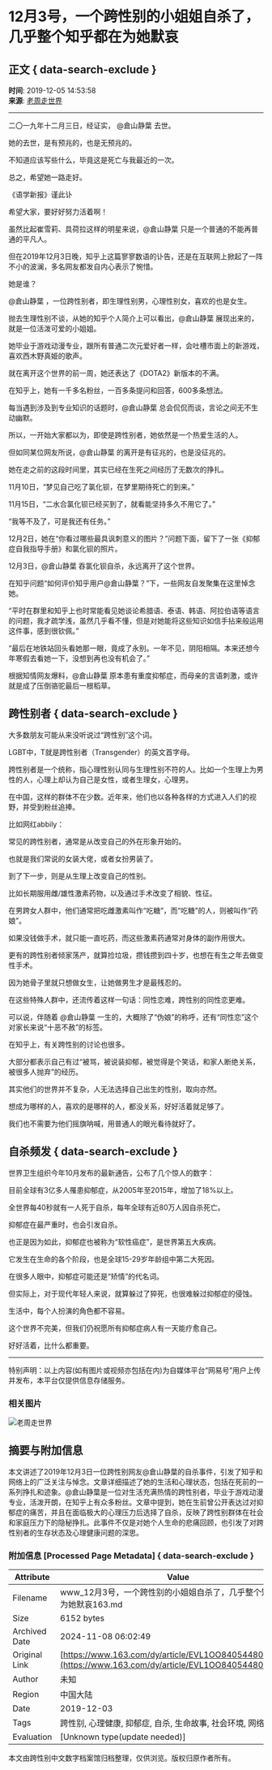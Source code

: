 # 12月3号，一个跨性别的小姐姐自杀了，几乎整个知乎都在为她默哀

## 正文 { data-search-exclude }


**时间**: 2019-12-05 14:53:58  
**来源**: [老周走世界](https://www.163.com/dy/media/T1554110396949.html)  

---

二〇一九年十二月三日，经证实， @倉山静葉 去世。

她的去世，是有预兆的，也是无预兆的。

不知道应该写些什么，毕竟这是死亡与我最近的一次。

总之，希望她一路走好。

《语学新报》谨此讣

希望大家，要好好努力活着啊！

虽然比起崔雪莉、具荷拉这样的明星来说，@倉山静葉 只是一个普通的不能再普通的平凡人。

但在2019年12月3日晚，知乎上这篇寥寥数语的讣告，还是在互联网上掀起了一阵不小的波澜，多名网友都发自内心表示了惋惜。

她是谁？

@倉山静葉 ，一位跨性别者，即生理性别男，心理性别女，喜欢的也是女生。

抛去生理性别不谈，从她的知乎个人简介上可以看出，@倉山静葉 展现出来的，就是一位活泼可爱的小姐姐。

她毕业于游戏动漫专业，跟所有普通二次元爱好者一样，会吐槽市面上的新游戏，喜欢西木野真姫的歌声。

就在离开这个世界的前一周，她还表达了《DOTA2》新版本的不满。

在知乎上，她有一千多名粉丝，一百多条提问和回答，600多条想法。

每当遇到涉及到专业知识的话题时，@倉山静葉 总会侃侃而谈，言论之间无不生动幽默。

所以，一开始大家都以为，即使是跨性别者，她依然是一个热爱生活的人。

但如同某位网友所说，@倉山静葉 的离开是有征兆的，也是没征兆的。

她在走之前的这段时间里，其实已经在生死之间经历了无数次的挣扎。

11月10日，“梦见自己吃了氯化钡，在梦里期待死亡的到来。”

11月15日，“二水合氯化钡已经买到了，就看能坚持多久不用它了。”

“我等不及了，可是我还有任务。”

12月2日，她在“你看过哪些最具讽刺意义的图片？”问题下面，留下了一张《抑郁症自我指导手册》和氯化钡的照片。

12月3日，@倉山静葉 吞氯化钡自杀，永远离开了这个世界。

在知乎问题“如何评价知乎用户@倉山静葉？”下，一些网友自发聚集在这里悼念她。

“平时在群里和知乎上也时常能看见她谈论希腊语、泰语、韩语、阿拉伯语等语言的问题，我才疏学浅，虽然几乎看不懂，但是对她能将这些知识如信手拈来般运用这件事，感到很钦佩。”

“最后在地铁站回头看她那一眼，竟成了永别。一年不见，阴阳相隔。本来还想今年寒假去看她一下，没想到再也没有机会了。”

根据知情网友爆料，@倉山静葉 原本患有重度抑郁症，而母亲的言语刺激，或许就是成了压倒骆驼最后一根稻草。

## 跨性别者 { data-search-exclude }

大多数朋友可能从来没听说过“跨性别”这个词。

LGBT中，T就是跨性别者（Transgender）的英文首字母。

跨性别者是一个统称，指心理性别认同与生理性别不符的人。比如一个生理上为男性的人，心理上却认为自己是女性，或者生理女，心理男。

在中国，这样的群体不在少数。近年来，他们也以各种各样的方式进入人们的视野，并受到粉丝追捧。

比如网红abbily：

常见的跨性别者，通常是从改变自己的外在形象开始的。

也就是我们常说的女装大佬，或者女扮男装了。

到了下一步，则是从生理上改变自己的性别。

比如长期服用雌/雄性激素药物，以及通过手术改变了相貌、性征。

在男跨女人群中，他们通常把吃雌激素叫作“吃糖”，而“吃糖”的人，则被叫作“药娘”。

如果没钱做手术，就只能一直吃药，而这些激素药通常对身体的副作用很大。

更有的跨性别者倾家荡产，就算捡垃圾，攒钱攒到四十岁，也想在有生之年去做变性手术。

因为她骨子里就只想做女生，让她做男生才是最残忍的。

在这些特殊人群中，还流传着这样一句话：同性恋难，跨性别的同性恋更难。

可以说，伴随着 @倉山静葉 一生的，大概除了“伪娘”的称呼，还有“同性恋”这个对家长来说“十恶不赦”的标签。

在知乎上，有关跨性别的讨论也很多。

大部分都表示自己有过“被骂，被说装抑郁，被觉得是个笑话，和家人断绝关系，被很多人抛弃”的经历。

其实他们的世界并不复杂，人无法选择自己出生的性别，取向亦然。

想成为哪样的人，喜欢的是哪样的人，都没关系，好好活着就足够了。

我们也不需要为他们摇旗呐喊，用普通人的眼光看待就好了。

## 自杀频发 { data-search-exclude }

世界卫生组织今年10月发布的最新通告，公布了几个惊人的数字：

目前全球有3亿多人罹患抑郁症，从2005年至2015年，增加了18%以上。

全世界每40秒就有一人死于自杀，每年全球有近80万人因自杀死亡。

抑郁症在最严重时，也会引发自杀。

也正是因为如此，抑郁症也被称为“软性癌症”，是世界第五大疾病。

它发生在生命的各个阶段，也是全球15-29岁年龄组中第二大死因。

在很多人眼中，抑郁症可能还是“矫情”的代名词。

但实际上，对于现代年轻人来说，就算躲过了猝死，也很难躲过抑郁症的侵蚀。

生活中，每个人扮演的角色都不容易。

这个世界不完美，但我们仍祝愿所有抑郁症病人有一天能疗愈自己。

好好活着，比什么都重要。

---

特别声明：以上内容(如有图片或视频亦包括在内)为自媒体平台“网易号”用户上传并发布，本平台仅提供信息存储服务。

### 相关图片

![老周走世界](https://nimg.ws.126.net/?url=http://dingyue.ws.126.net/mb1CgtEVwbDziC9M7Vv9xUHVUtDEnb4LQAxgAh4q7vPhp1554110314706.jpeg&thumbnail=160y160&quality=80&type=jpg)

## 摘要与附加信息

<!-- tcd_abstract -->
本文讲述了2019年12月3日一位跨性别网友@倉山静葉的自杀事件，引发了知乎和网络上的广泛关注与悼念。文章详细描述了她的生活和心理状态，包括在死前的一系列挣扎和迹象。@倉山静葉是一位对生活充满热情的跨性别者，毕业于游戏动漫专业，活泼开朗，在知乎上有众多粉丝。文章中提到，她在生前曾公开表达过对抑郁症的痛苦，并且在面临极大的心理压力后选择了自杀，反映了跨性别群体在社会和家庭压力下的隐秘挣扎。此事件不仅是对她个人生命的悲痛回顾，也引发了对跨性别者的生存状态及心理健康问题的深思。
<!-- tcd_abstract_end -->

### 附加信息 [Processed Page Metadata] { data-search-exclude }

| Attribute       | Value                                  |
|-----------------|----------------------------------------|
| Filename        | www_12月3号，一个跨性别的小姐姐自杀了，几乎整个知乎都在为她默哀163.md                             |
| Size            | 6152 bytes                           |
| Archived Date   | 2024-11-08 06:02:49                             |
| Original Link   | [https://www.163.com/dy/article/EVL1OO84054480QE.html](https://www.163.com/dy/article/EVL1OO84054480QE.html)                       |
| Author          | 未知                               |
| Region          | 中国大陆                               |
| Date            | 2019-12-03                                 |
| Tags            | 跨性别, 心理健康, 抑郁症, 自杀, 生命故事, 社会环境, 网络文化                                 |
| Evaluation            | [Unknown type(update needed)]                                 |
<!-- tcd_table_end -->

本文由跨性别中文数字档案馆归档整理，仅供浏览。版权归原作者所有。

